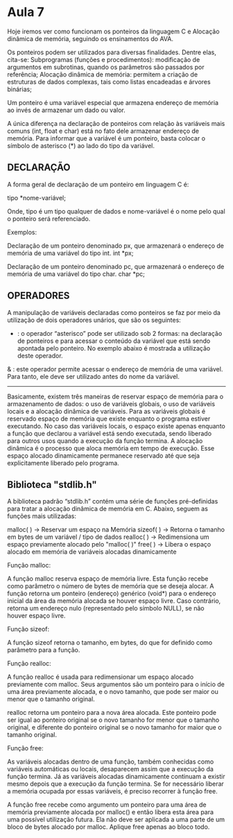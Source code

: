# Aula 7

Hoje iremos ver como funcionam os ponteiros da linguagem C e Alocação dinâmica de memória, seguindo os ensinamentos do AVA.

Os ponteiros podem ser utilizados para diversas finalidades. Dentre elas, cita-se:
Subprogramas (funções e procedimentos): modificação de argumentos em subrotinas, quando os parâmetros são passados por referência;
Alocação dinâmica de memória: permitem a criação de estruturas de dados complexas, tais como listas encadeadas e árvores binárias;

Um ponteiro é uma variável especial que armazena endereço de memória ao invés de armazenar um dado ou valor.

A única diferença na declaração de ponteiros com relação às variáveis mais comuns (int, float e char) está no fato dele armazenar endereço de memória. Para informar que a variável é um ponteiro, basta colocar o símbolo de asterisco (*) ao lado do tipo da variável.

## DECLARAÇÃO

A forma geral de declaração de um ponteiro em linguagem C é:

tipo *nome-variável;

Onde, tipo é um tipo qualquer de dados e nome-variável é o nome pelo qual o ponteiro será referenciado.

Exemplos:

Declaração de um ponteiro denominado px, que armazenará o endereço de memória de uma variável do tipo int.
int *px;

Declaração de um ponteiro denominado pc, que armazenará o endereço de memória de uma variável do tipo char.
char *pc;

## OPERADORES

A manipulação de variáveis declaradas como ponteiros se faz por meio da utilização de dois operadores unários, que são os seguintes:

* : o operador “asterisco” pode ser utilizado sob 2 formas: na declaração de ponteiros e para acessar o conteúdo da variável que está sendo apontada pelo ponteiro. No exemplo abaixo é mostrada a utilização deste operador.
 
& : este operador permite acessar o endereço de memória de uma variável. Para tanto, ele deve ser utilizado antes do nome da variável. 

---

Basicamente, existem três maneiras de reservar espaço de memória para o armazenamento de dados: o uso de variáveis globais, o uso de variáveis locais e a alocação dinâmica de variáveis.
Para as variáveis globais é reservado espaço de memória que existe enquanto o programa estiver executando. 
No caso das variáveis locais, o espaço existe apenas enquanto a função que declarou a variável está sendo executada, sendo liberado para outros usos quando a execução da função termina.
A alocação dinâmica é o processo que aloca memória em tempo de execução. Esse espaço alocado dinamicamente permanece reservado até que seja explicitamente liberado pelo programa.

## Biblioteca "stdlib.h"

A biblioteca padrão “stdlib.h” contém uma série de funções pré-definidas para tratar a alocação dinâmica de memória em C. Abaixo, seguem as funções mais utilizadas:

malloc( )    -> Reservar um espaço na Memória
sizeof( )     -> Retorna o tamanho em bytes de um variável / tipo de dados
realloc( )    -> Redimensiona um espaço previamente alocado pelo "malloc( )"
free( )        -> Libera o espaço alocado em memória de variáveis alocadas dinamicamente
 
Função malloc:

A função malloc reserva espaço de memória livre. Esta função recebe como parâmetro o número de bytes de memória que se deseja alocar. A função retorna um ponteiro (endereço) genérico (void*) para o endereço inicial da área da memória alocada se houver espaço livre. Caso contrário, retorna um endereço nulo (representado pelo símbolo NULL), se não houver espaço livre. 

Função sizeof:

A função sizeof retorna o tamanho, em bytes, do que for definido como parâmetro para a função.

Função realloc:

A função realloc é usada para redimensionar um espaço alocado previamente com malloc. Seus argumentos são um ponteiro para o início de uma área previamente alocada, e o novo tamanho, que pode ser maior ou menor que o tamanho original.

realloc retorna um ponteiro para a nova área alocada. Este ponteiro pode ser igual ao ponteiro original se o novo tamanho for menor que o tamanho original, e diferente do ponteiro original se o novo tamanho for maior que o tamanho original.

Função free:

As variáveis alocadas dentro de uma função, também conhecidas como variáveis automáticas ou locais, desaparecem assim que a execução da função termina. Já as variáveis alocadas dinamicamente continuam a existir mesmo depois que a execução da função termina. Se for necessário liberar a memória ocupada por essas variáveis, é preciso recorrer à função free.

A função free recebe como argumento um ponteiro para uma área de memória previamente alocada por malloc() e então libera esta área para uma possível utilização futura. Ela não deve ser aplicada a uma parte de um bloco de bytes alocado por malloc. Aplique free apenas ao bloco todo.


